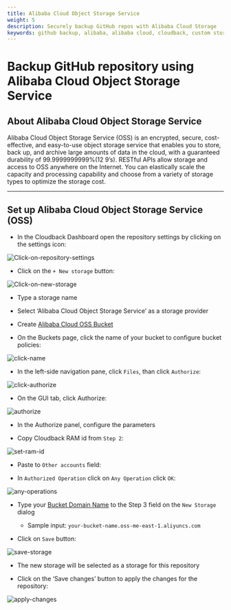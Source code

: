 ```yaml
---
title: Alibaba Cloud Object Storage Service
weight: 5
description: Securely backup GitHub repos with Alibaba Cloud Storage
keywords: github backup, alibaba, alibaba cloud, cloudback, custom storage, customer-managed storage
---
```


# Backup GitHub repository using Alibaba Cloud Object Storage Service

## About Alibaba Cloud Object Storage Service

Alibaba Cloud Object Storage Service (OSS) is an encrypted, secure, cost-effective, and easy-to-use object storage service that enables you to store, back up, and archive large amounts of data in the cloud, with a guaranteed durability of 99.9999999999%(12 9’s). RESTful APIs allow storage and access to OSS anywhere on the Internet. You can elastically scale the capacity and processing capability and choose from a variety of storage types to optimize the storage cost.

-------------------------------------------------

## Set up Alibaba Cloud Object Storage Service (OSS)

* In the Cloudback Dashboard open the repository settings by clicking on the settings icon:

![Click-on-repository-settings](/static/bucket/0001-Dashboard.png)

* Click on the `+ New storage` button:

![Click-on-new-storage](/static/bucket/001-Add-new-storage.png)

* Type a storage name

* Select ‘Alibaba Cloud Object Storage Service’ as a storage provider

* Create [Alibaba Cloud OSS Bucket](https://www.alibabacloud.com/help/doc-detail/31885.htm)

* On the Buckets page, click the name of your bucket to configure bucket policies:

![click-name](/static/ali/01-click-name.png)

* In the left-side navigation pane, click `Files`, than click `Authorize`:

![click-authorize](/static/ali/02-click-authorize.png)

* On the GUI tab, click Authorize:

![authorize](/static/ali/03-authorize.png)

* In the Authorize panel, configure the parameters

* Copy Cloudback RAM id from `Step 2`:

![set-ram-id](/static/ali/04-copy-ram.png)

* Paste to `Other accounts` field:

* In `Authorized Operation` click on `Any Operation`  click `OK`:

![any-operations](/static/ali/05-paste-ram.png)


* Type your [Bucket Domain Name](https://www.alibabacloud.com/help/doc-detail/31834.htm) to the Step 3 field on the `New Storage` dialog
    * Sample input: `your-bucket-name.oss-me-east-1.aliyuncs.com`
    
* Click on `Save` button:

![save-storage](/static/ali/06-save.png)


* The new storage will be selected as a storage for this repository

* Click on the ‘Save changes’ button to apply the changes for the repository:

![apply-changes](/static/ali/07-save-storage.png)

